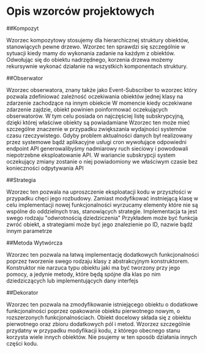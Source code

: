 # Opis wzorców projektowych

##Kompozyt

Wzorzec kompozytowy stosujemy dla hierarchicznej struktury obiektów, stanowiących pewne drzewo.
Wzorzec ten sprawdzi się szczególnie w sytuacji kiedy mamy do wykonania zadanie na każdym z obiektów.
Odwołując się do obiektu nadrzędnego, korzenia drzewa możemy rekursywnie wykonać działanie na wszystkich komponentach struktury.

##Obserwator

Wzorzec obserwatora, znany także jako Event-Subscriber to wzorzec który pozwala zdefiniować zależność oczekiwania obiektów jednej klasy na zdarzenie zachodzące na innym obiekcie
W momencie kiedy oczekiwane zdarzenie zajdzie, obiekt powinien poinformować oczekujących obserwatorów. W tym celu posiada on najczęściej listę subskrypcyjną, dzięki której właściwe obiekty są powiadamiane
Wzorzec ten może mieć szczególne znaczenie w przypadku zwiększania wydajności systemów czasu rzeczywistego.
Gdyby problem aktualności danych był realizowany przez systemowe bądź aplikacyjne usługi cron wywołujące odpowiedni endpoint API generowalibyśmy nadmiarowy ruch sieciowy i powodowali niepotrzebne eksploatowanie API.
W wariancie subskrypcji system oczekujący zmiany zostanie o niej powiadomiony we właściwym czasie bez konieczności odpytywania API

##Strategia

Wzorzec ten pozwala na uproszczenie eksploatacji kodu w przyszłości w przypadku chęci jego rozbudowy.
Zamiast modyfikować instniejącą klasę w celu implementacji nowej funkcjonalności wyrzucamy elementy które nie są wspólne do oddzielnych tras, stanowiących strategie.
Implementacja ta jest swego rodzaju "odwrotnością dziedziczenia"
Przykładem może być funkcja zwróć obiekt, a strategiami może być jego znalezienie po ID, nazwie bądź innym parametrze

##Metoda Wytwórcza

Wzorzec ten pozwala na łatwą implementację dodatkowych funkcjonalności poprzez tworzenie swego rodzaju klasy z abstrakcyjnym konstruktorem.
Konstruktor nie narzuca typu obiektu jaki ma być tworzony przy jego pomocy, a jedynie metody, które będą spójne dla klas po nim dziedziczących lub implementujących dany interfejs

##Dekorator

Wzorzec ten pozwala na zmodyfikowanie istniejącego obiektu o dodatkowe funkcjonalności poprzez opakowanie obiektu pierwotnego nowym, o rozszerzonych funkcjonalnościach.
Obiekt docelowy składa się z obiektu pierwotnego oraz zbioru dodatkowych pól i metod.
Wzorzez szczególnie przydatny w przypadku modyfikacji kodu, z którego obecnego stanu korzysta wiele innych obiektów. Nie psujemy w ten sposób działania innych części kodu.
